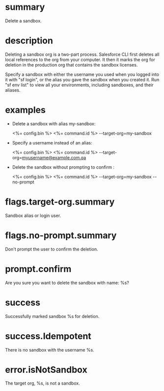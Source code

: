 # summary

Delete a sandbox.

# description

Deleting a sandbox org is a two-part process. Salesforce CLI first deletes all local references to the org from your computer. It then it marks the org for deletion in the production org that contains the sandbox licenses.

Specify a sandbox with either the username you used when you logged into it with "sf login", or the alias you gave the sandbox when you created it. Run "sf env list" to view all your environments, including sandboxes, and their aliases.

# examples

- Delete a sandbox with alias my-sandbox:

  <%= config.bin %> <%= command.id %> --target-org=my-sandbox

- Specify a username instead of an alias:

  <%= config.bin %> <%= command.id %> --target-org=myusername@example.com.qa

- Delete the sandbox without prompting to confirm :

  <%= config.bin %> <%= command.id %> --target-org=my-sandbox --no-prompt

# flags.target-org.summary

Sandbox alias or login user.

# flags.no-prompt.summary

Don't prompt the user to confirm the deletion.

# prompt.confirm

Are you sure you want to delete the sandbox with name: %s?

# success

Successfully marked sandbox %s for deletion.

# success.Idempotent

There is no sandbox with the username %s.

# error.isNotSandbox

The target org, %s, is not a sandbox.
